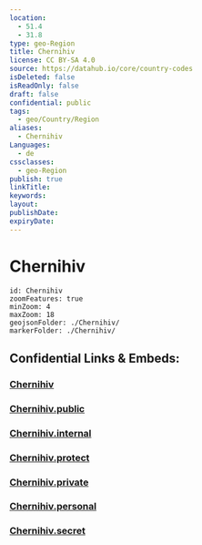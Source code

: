 ```yaml
---
location:
  - 51.4
  - 31.8
type: geo-Region
title: Chernihiv
license: CC BY-SA 4.0
source: https://datahub.io/core/country-codes
isDeleted: false
isReadOnly: false
draft: false
confidential: public
tags:
  - geo/Country/Region
aliases:
  - Chernihiv
Languages:
  - de
cssclasses:
  - geo-Region
publish: true
linkTitle:
keywords:
layout:
publishDate:
expiryDate:
---
```


# Chernihiv

```leaflet
id: Chernihiv
zoomFeatures: true 
minZoom: 4 
maxZoom: 18
geojsonFolder: ./Chernihiv/
markerFolder: ./Chernihiv/
```


## Confidential Links & Embeds: 

### [Chernihiv](/_Standards/Earth/Continent/Europe/Europe~East/Ukraine/Regions~Ukraine/Chernihiv.md) 

### [Chernihiv.public](/_public/Earth/Continent/Europe/Europe~East/Ukraine/Regions~Ukraine/Chernihiv.public.md) 

### [Chernihiv.internal](/_internal/Earth/Continent/Europe/Europe~East/Ukraine/Regions~Ukraine/Chernihiv.internal.md) 

### [Chernihiv.protect](/_protect/Earth/Continent/Europe/Europe~East/Ukraine/Regions~Ukraine/Chernihiv.protect.md) 

### [Chernihiv.private](/_private/Earth/Continent/Europe/Europe~East/Ukraine/Regions~Ukraine/Chernihiv.private.md) 

### [Chernihiv.personal](/_personal/Earth/Continent/Europe/Europe~East/Ukraine/Regions~Ukraine/Chernihiv.personal.md) 

### [Chernihiv.secret](/_secret/Earth/Continent/Europe/Europe~East/Ukraine/Regions~Ukraine/Chernihiv.secret.md)

